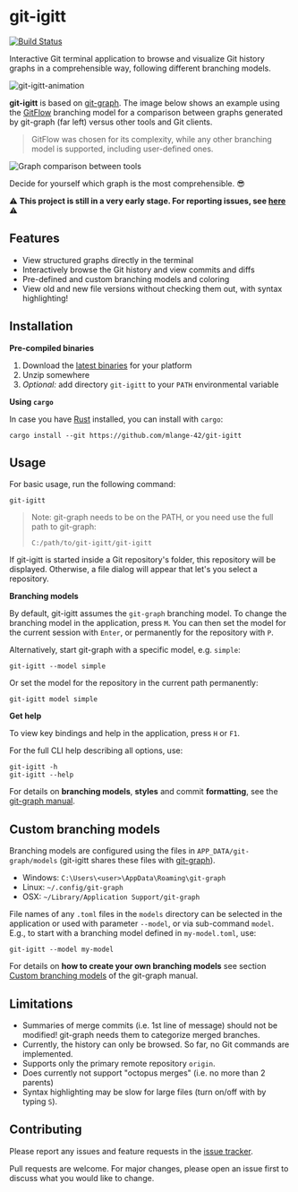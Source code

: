 # git-igitt

[![Build Status](https://travis-ci.com/mlange-42/git-igitt.svg?branch=master)](https://travis-ci.com/mlange-42/git-igitt)

Interactive Git terminal application to browse and visualize Git history graphs in a comprehensible way, following different branching models.

![git-igitt-animation](https://user-images.githubusercontent.com/44003176/104823331-af30cd00-5849-11eb-97b5-1bea6efc133c.gif)

**git-igitt** is based on [git-graph](https://github.com/mlange-42/git-graph). The image below shows an example using the [GitFlow](https://nvie.com/posts/a-successful-git-branching-model/) branching model for a comparison between graphs generated by git-graph (far left) versus other tools and Git clients. 

> GitFlow was chosen for its complexity, while any other branching model is supported, including user-defined ones.

![Graph comparison between tools](https://user-images.githubusercontent.com/44003176/103466403-36a81780-4d45-11eb-90cc-167d210d7a52.png)

Decide for yourself which graph is the most comprehensible. :sunglasses:

:warning: **This project is still in a very early stage. For reporting issues, see [here](#contributing)** :warning:

## Features

* View structured graphs directly in the terminal
* Interactively browse the Git history and view commits and diffs
* Pre-defined and custom branching models and coloring
* View old and new file versions without checking them out, with syntax highlighting!

## Installation

**Pre-compiled binaries**

1. Download the [latest binaries](https://github.com/mlange-42/git-igitt/releases) for your platform
2. Unzip somewhere
3. *Optional:* add directory `git-igitt` to your `PATH` environmental variable

**Using `cargo`**

In case you have [Rust](https://www.rust-lang.org/) installed, you can install with `cargo`:

```
cargo install --git https://github.com/mlange-42/git-igitt
```

## Usage

For basic usage, run the following command:

```
git-igitt
```

> Note: git-graph needs to be on the PATH, or you need use the full path to git-graph:
> 
> ```
> C:/path/to/git-igitt/git-igitt
> ```

If git-igitt is started inside a Git repository's folder, this repository will be displayed. Otherwise, a file dialog will appear that let's you select a repository.

**Branching models**

By default, git-igitt assumes the `git-graph` branching model. To change the branching model in the application, press `M`. You can then set the model for the current session with `Enter`, or permanently for the repository with `P`. 

Alternatively, start git-graph with a specific model, e.g. `simple`:

```
git-igitt --model simple
```

Or set the model for the repository in the current path permanently:

```
git-igitt model simple
```

**Get help**

To view key bindings and help in the application, press `H` or `F1`. 

For the full CLI help describing all options, use:

```
git-igitt -h
git-igitt --help
```

For details on **branching models**, **styles** and commit **formatting**, see the [git-graph manual](https://github.com/mlange-42/git-graph/blob/master/docs/manual.md).

## Custom branching models

Branching models are configured using the files in `APP_DATA/git-graph/models` (git-igitt shares these files with [git-graph](https://github.com/mlange-42/git-graph)).

* Windows: `C:\Users\<user>\AppData\Roaming\git-graph`
* Linux: `~/.config/git-graph`
* OSX: `~/Library/Application Support/git-graph`

File names of any `.toml` files in the `models` directory can be selected in the application or used with parameter `--model`, or via sub-command `model`. E.g., to start with a branching model defined in `my-model.toml`, use:

```
git-igitt --model my-model
```

For details on **how to create your own branching models** see section 
[Custom branching models](https://github.com/mlange-42/git-graph/blob/master/docs/manual.md#custom-branching-models) of the git-graph manual.

## Limitations

* Summaries of merge commits (i.e. 1st line of message) should not be modified! git-graph needs them to categorize merged branches.
* Currently, the history can only be browsed. So far, no Git commands are implemented.
* Supports only the primary remote repository `origin`.
* Does currently not support "octopus merges" (i.e. no more than 2 parents)
* Syntax highlighting may be slow for large files (turn on/off with by typing `S`).

## Contributing

Please report any issues and feature requests in the [issue tracker](https://github.com/mlange-42/git-igitt/issues).

Pull requests are welcome. For major changes, please open an issue first to discuss what you would like to change.
